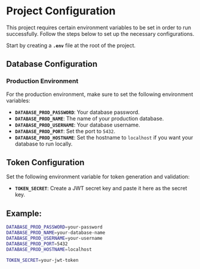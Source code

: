 # Project Configuration

This project requires certain environment variables to be set in order to run successfully. Follow the steps below to set up the necessary configurations.

Start by creating a **`.env`** file at the root of the project.

## Database Configuration

### Production Environment

For the production environment, make sure to set the following environment variables:

- **`DATABASE_PROD_PASSWORD`**: Your database password.
- **`DATABASE_PROD_NAME`**: The name of your production database.
- **`DATABASE_PROD_USERNAME`**: Your database username.
- **`DATABASE_PROD_PORT`**: Set the port to `5432`.
- **`DATABASE_PROD_HOSTNAME`**: Set the hostname to `localhost` if you want your database to run locally.

## Token Configuration

Set the following environment variable for token generation and validation:

- **`TOKEN_SECRET`**: Create a JWT secret key and paste it here as the secret key.

## Example:

```bash
DATABASE_PROD_PASSWORD=your-password
DATABASE_PROD_NAME=your-database-name
DATABASE_PROD_USERNAME=your-username
DATABASE_PROD_PORT=5432
DATABASE_PROD_HOSTNAME=localhost

TOKEN_SECRET=your-jwt-token
